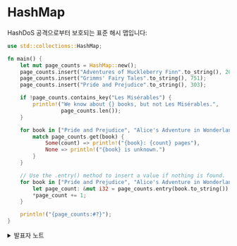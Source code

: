 # HashMap

HashDoS 공격으로부터 보호되는 표준 해시 맵입니다:

```rust
use std::collections::HashMap;

fn main() {
    let mut page_counts = HashMap::new();
    page_counts.insert("Adventures of Huckleberry Finn".to_string(), 207);
    page_counts.insert("Grimms' Fairy Tales".to_string(), 751);
    page_counts.insert("Pride and Prejudice".to_string(), 303);

    if !page_counts.contains_key("Les Misérables") {
        println!("We know about {} books, but not Les Misérables.",
                 page_counts.len());
    }

    for book in ["Pride and Prejudice", "Alice's Adventure in Wonderland"] {
        match page_counts.get(book) {
            Some(count) => println!("{book}: {count} pages"),
            None => println!("{book} is unknown.")
        }
    }

    // Use the .entry() method to insert a value if nothing is found.
    for book in ["Pride and Prejudice", "Alice's Adventure in Wonderland"] {
        let page_count: &mut i32 = page_counts.entry(book.to_string()).or_insert(0);
        *page_count += 1;
    }

    println!("{page_counts:#?}");
}
```

<details>

<summary>발표자 노트</summary>

* `HashMap`은 prelude에 정의되어 있지 않기 때문에 명시적으로 추가해줘야 합니다.
*   아래 코드를 테스트해보세요. 첫 문장에서는 해시맵에 책이 있는지 검사하여, 없으면 디폴트 값을 반환합니다. 두번 째 문장에서는 해시맵에 해당 책이 없는 경우, 지정한 값을 해시맵에 추가한 뒤 그 값을 반환합니다.

    ```rust
      let pc1 = page_counts
          .get("Harry Potter and the Sorcerer's Stone ")
          .unwrap_or(&336);
      let pc2 = page_counts
          .entry("The Hunger Games".to_string())
          .or_insert(374);
    ```
* 안타깝지만 `hashmap!`같은 매크로가 없습니다.
  *   러스트 1.56부터는 `HashMap`이 [`From<[(K, V); N]>`](https://doc.rust-lang.org/std/collections/hash\_map/struct.HashMap.html#impl-From%3C%5B\(K%2C%20V\)%3B%20N%5D%3E-for-HashMap%3CK%2C%20V%2C%20RandomState%3E)을 구현하기 때문에 배열 리터럴을 이용하여 쉽게 해시맵을 초기화할 수 있습니다:

      ```rust
        let page_counts = HashMap::from([
          ("Harry Potter and the Sorcerer's Stone".to_string(), 336),
          ("The Hunger Games".to_string(), 374),
        ]);
      ```
* 키-값 쌍에 대한 `Iterator`로 해시맵을 만들 수도 있습니다.
* 예제 코드에서는 편의상 해시맵의 키로 `&str`를 사용하지 않았습니다. 물론 컬렉션에 참조를 사용할 수도 있습니다. 다만 참조를 사용하게 되면 빌림 검사기 때문에 복잡해 질 수 있습니다.
  * 예제 코드에서 `to_string()`을 없애도 컴파일에 문제가 없는지 확인해보세요. 어떤 문제에 부딪힐까요?

</details>

